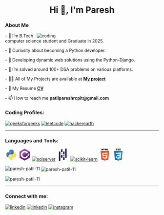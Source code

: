    			

<h1 align="center">Hi 👋, I'm Paresh</h1>
<div class="intro"> 
    <h3>About Me</h3> 
    <img align="right" alt="coding" width="400" src="https://user-images.githubusercontent.com/55389276/140866485-8fb1c876-9a8f-4d6a-98dc-08c4981eaf70.gif">
    <p>- 🔭 I’m B.Tech computer science student and Graduate in 2025.</p>
    <p>- 🤝 Curiosity about becoming a Python developer.</p>
    <p>- 🌱 Developing dynamic web solutions using the Python-Django.</p>
    <p>- 👯 I’m solved around 100+ DSA problems on various platforms.</p>
    <p>- 👨‍💻 All of My Projects are available at <a href="https://github.com/Paresh-Patil-11?tab=repositories" target="_blank"><strong>My project</strong></a></p>
    <p>- 📄 My Resume <a href="https://drive.google.com/file/d/1QxD0LiPI4mvhgi23vnoGacrdPwq_Rzfg/view" target="_blank"><strong>CV</strong></a></p>
    <p>- 📫 How to reach me <strong>patilpareshrcpit@gmail.com</strong></p>
	
</div>
<div class="section">
    <h3>Coding Profiles:</h3>
    <p class="social-icons">
		<a href="https://www.geeksforgeeks.org/paresh_patil_11" target="blank"><img src="https://raw.githubusercontent.com/rahuldkjain/github-profile-readme-generator/master/src/images/icons/Social/geeks-for-geeks.svg" alt="geeksforgeeks" height="30" width="40" /></a>
        <a href="https://www.leetcode.com/paresh_patil_11" target="blank"><img src="https://raw.githubusercontent.com/rahuldkjain/github-profile-readme-generator/master/src/images/icons/Social/leet-code.svg" alt="leetcode" height="30" width="40" /></a>
        <a href="https://www.hackerearth.com/@paresh_patil_11" target="blank"><img src="https://raw.githubusercontent.com/rahuldkjain/github-profile-readme-generator/master/src/images/icons/Social/hackerearth.svg" alt="hackerearth" height="30" width="40" /></a>
    </p>
    <hr>
</div>

<div class="section">
    <h3>Languages and Tools:</h3>
    <p>
        <a href="https://www.python.org" target="_blank" rel="noreferrer"><img src="https://raw.githubusercontent.com/devicons/devicon/master/icons/python/python-original.svg" alt="python" width="40" height="40"/></a>
        <a href="https://www.w3schools.com/cs/" target="_blank" rel="noreferrer"><img src="https://raw.githubusercontent.com/devicons/devicon/master/icons/csharp/csharp-original.svg" alt="csharp" width="40" height="40"/></a>
        <a href="https://www.microsoft.com/en-us/sql-server" target="_blank" rel="noreferrer"><img src="https://www.svgrepo.com/show/303229/microsoft-sql-server-logo.svg" alt="sqlserver" width="40" height="40"/></a>
        <a href="https://pandas.pydata.org/" target="_blank" rel="noreferrer"><img src="https://raw.githubusercontent.com/devicons/devicon/2ae2a900d2f041da66e950e4d48052658d850630/icons/pandas/pandas-original.svg" alt="pandas" width="40" height="40"/></a>
        <a href="https://scikit-learn.org/" target="_blank" rel="noreferrer"><img src="https://upload.wikimedia.org/wikipedia/commons/0/05/Scikit_learn_logo_small.svg" alt="scikit-learn" width="40" height="40"/></a>
        <a href="https://www.w3.org/html/" target="_blank" rel="noreferrer"><img src="https://raw.githubusercontent.com/devicons/devicon/master/icons/html5/html5-original-wordmark.svg" alt="html5" width="40" height="40"/></a>
        <a href="https://www.w3schools.com/css/" target="_blank" rel="noreferrer"><img src="https://raw.githubusercontent.com/devicons/devicon/master/icons/css3/css3-original-wordmark.svg" alt="css3" width="40" height="40"/></a>
    </p>
</div>

<div class="section">
    <p><img align="left" src="https://github-readme-stats.vercel.app/api/top-langs?username=paresh-patil-11&show_icons=true&locale=en&layout=compact" alt="paresh-patil-11" /></p>
    <p>&nbsp;<img align="center" src="https://github-readme-stats.vercel.app/api?username=paresh-patil-11&show_icons=true&locale=en" alt="paresh-patil-11" /></p>
    <p><img align="center" src="https://github-readme-streak-stats.herokuapp.com/?user=paresh-patil-11&" alt="paresh-patil-11" /></p>
    <hr>
</div>
<div class="section">
    <h3>Connect with me:</h3>
    <p class="social-icons">
	    <a href="https://x.com/pareshpatil_11" target="blank"><img src="https://raw.githubusercontent.com/rahuldkjain/github-profile-readme-generator/master/src/images/icons/Social/twitter.svg" alt="linkedin" height="30" width="40" /></a>
        <a href="https://linkedin.com/in/pareshpatil11" target="blank"><img src="https://raw.githubusercontent.com/rahuldkjain/github-profile-readme-generator/master/src/images/icons/Social/linked-in-alt.svg" alt="linkedin" height="30" width="40" /></a>
        <a href="https://instagram.com/paresh_.11" target="blank"><img src="https://raw.githubusercontent.com/rahuldkjain/github-profile-readme-generator/master/src/images/icons/Social/instagram.svg" alt="instagram" height="30" width="40" /></a>
    </p>
</div>

</body>
</html>
